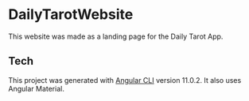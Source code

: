 # DailyTarotWebsite

This website was made as a landing page for the Daily Tarot App.

## Tech

This project was generated with [Angular CLI](https://github.com/angular/angular-cli) version 11.0.2. It also uses Angular Material.
